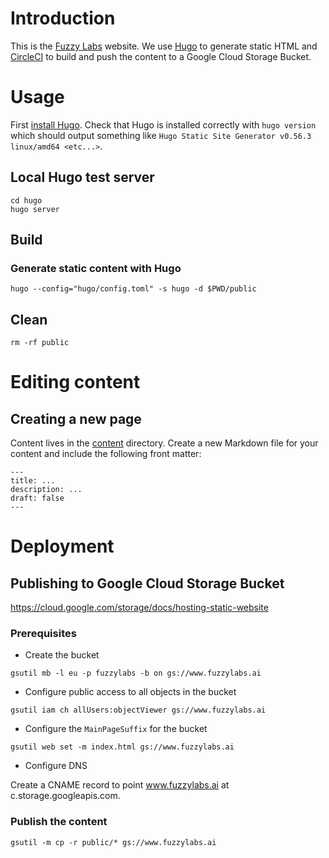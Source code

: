 # Introduction

This is the [Fuzzy Labs](http://fuzzylabs.ai) website. We use [Hugo](https://gohugo.io) to generate static HTML and [CircleCI](https://circleci.com) to build and push the content to a Google Cloud Storage Bucket.

# Usage

First [install Hugo](https://gohugo.io/getting-started/installing). Check that Hugo is installed correctly with `hugo version` which should output something like `Hugo Static Site Generator v0.56.3 linux/amd64 <etc...>`.

## Local Hugo test server

```
cd hugo
hugo server
```

## Build

### Generate static content with Hugo

```
hugo --config="hugo/config.toml" -s hugo -d $PWD/public
```

## Clean

```
rm -rf public
```

# Editing content

## Creating a new page

Content lives in the [content](hugo/content) directory. Create a new Markdown file for your content and include the following front matter:

```
---
title: ...
description: ...
draft: false
---
```

# Deployment

## Publishing to Google Cloud Storage Bucket

https://cloud.google.com/storage/docs/hosting-static-website

### Prerequisites

- Create the bucket
```
gsutil mb -l eu -p fuzzylabs -b on gs://www.fuzzylabs.ai
```

- Configure public access to all objects in the bucket
```
gsutil iam ch allUsers:objectViewer gs://www.fuzzylabs.ai
```

- Configure the `MainPageSuffix` for the bucket
```
gsutil web set -m index.html gs://www.fuzzylabs.ai
```

- Configure DNS

Create a CNAME record to point www.fuzzylabs.ai at c.storage.googleapis.com.

### Publish the content

```
gsutil -m cp -r public/* gs://www.fuzzylabs.ai
```
